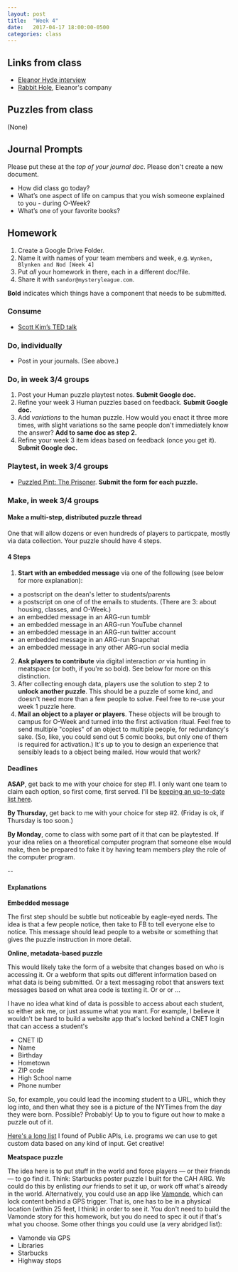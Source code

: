 ```yaml
---
layout: post
title:  "Week 4"
date:   2017-04-17 18:00:00-0500
categories: class
---
```


## Links from class

- [Eleanor Hyde interview](http://biggameswithace.blogspot.com/2014/11/interview-after-death-card-with-eleanor.html?m=1)
- [Rabbit Hole](https://www.facebook.com/downtherabbit/?ref=br_rs), Eleanor's company

## Puzzles from class

(None)

## Journal Prompts

Please put these at the *top of your journal doc*. Please don't create a new document.

- How did class go today?
- What’s one aspect of life on campus that you wish someone explained to you - during O-Week? 
- What’s one of your favorite books?

## Homework

1. Create a Google Drive Folder.
2. Name it with names of your team members and week, e.g. `Wynken, Blynken and Nod [Week 4]`
3. Put _all_ your homework in there, each in a different doc/file.
4. Share it with `sandor@mysteryleague.com`.

 **Bold** indicates which things have a component that needs to be submitted.

### Consume

* [Scott Kim’s TED talk](https://www.ted.com/talks/scott_kim_takes_apart_the_art_of_puzzles)

### Do, individually

* Post in your journals. (See above.)

### Do, in week 3/4 groups

1. Post your Human puzzle playtest notes. **Submit Google doc.**
2. Refine your week 3 Human puzzles based on feedback. **Submit Google doc.**
3. Add *variations* to the human puzzle. How would you enact it three more times, with slight variations so the same people don't immediately know the answer? **Add to same doc as step 2.**
4. Refine your week 3 item ideas based on feedback (once you get it). **Submit Google doc.**

### Playtest, in week 3/4 groups

* [Puzzled Pint: The Prisoner](https://airtable.com/shrQfPcz1HZJSH4BN). **Submit the form for each puzzle.**

### Make, in week 3/4 groups

#### Make a multi-step, distributed puzzle thread

One that will allow dozens or even hundreds of players to particpate, mostly via data collection. Your puzzle should have 4 steps.

#### 4 Steps

1. **Start with an embedded message** via one of the following (see below for more explanation):
 - a postscript on the dean's letter to students/parents
 - a postscript on one of of the emails to students. (There are 3: about housing, classes, and O-Week.)
 - an embedded message in an ARG-run tumblr
 - an embedded message in an ARG-run YouTube channel
 - an embedded message in an ARG-run twitter account
 - an embedded message in an ARG-run Snapchat
 - an embedded message in any other ARG-run social media
2. **Ask players to contribute** via digital interaction _or_ via hunting in meatspace (or both, if you're so bold). See below for more on this distinction.
3. After collecting enough data, players use the solution to step 2 to **unlock another puzzle**. This should be a puzzle of some kind, and doesn't need more than a few people to solve. Feel free to re-use your week 1 puzzle here.
4. **Mail an object to a player or players**. These objects will be brough to campus for O-Week and turned into the first activation ritual. Feel free to send multiple "copies" of an object to multiple people, for redundancy's sake. (So, like, you could send out 5 comic books, but only one of them is required for activation.) It's up to you to design an experience that sensibly leads to a object being mailed. How would that work?

#### Deadlines

**ASAP**, get back to me with your choice for step #1. I only want one team to claim each option, so first come, first served. I'll be [keeping an up-to-date list here](https://airtable.com/shrL9qApbJ4ZMfQkI/tblz3E3UafUGO9Fn9).

**By Thursday**, get back to me with your choice for step #2. (Friday is ok, if Thursday is too soon.)

**By Monday**, come to class with some part of it that can be playtested. If your idea relies on a theoretical computer program that someone else would make, then be prepared to fake it by having team members play the role of the computer program.

--

#### Explanations

**Embedded message**

The first step should be subtle but noticeable by eagle-eyed nerds. The idea is that a few people notice, then take to FB to tell everyone else to notice. This message should lead people to a website or something that gives the puzzle instruction in more detail.

**Online, metadata-based puzzle**

This would likely take the form of a website that changes based on who is accessing it. Or a webform that spits out different information based on what data is being submitted. Or a text messaging robot that answers text messages based on what area code is texting it. Or or or …

I have no idea what kind of data is possible to access about each student, so either ask me, or just assume what you want. For example, I believe it wouldn't be hard to build a website app that's locked behind a CNET login that can access a student's

* CNET ID
* Name
* Birthday
* Hometown
* ZIP code
* High School name
* Phone number

So, for example, you could lead the incoming student to a URL, which they log into, and then what they see is a picture of the NYTimes from the day they were born. Possible? Probably! Up to you to figure out how to make a puzzle out of it.

[Here's a long list](https://github.com/toddmotto/public-apis) I found of Public APIs, i.e. programs we can use to get custom data based on any kind of input. Get creative!

**Meatspace puzzle**

The idea here is to put stuff in the world and force players — or their friends — to go find it. Think: Starbucks poster puzzle I built for the CAH ARG. We could do this by enlisting _our_ friends to set it up, or work off what's already in the world. Alternatively, you could use an app like [Vamonde](http://vamonde.com), which can lock content behind a GPS trigger. That is, one has to be in a physical location (within 25 feet, I think) in order to see it. You don't need to build the Vamonde story for this homework, but you do need to spec it out if that's what you choose. Some other things you could use (a very abridged list):

- Vamonde via GPS
- Libraries
- Starbucks
- Highway stops
